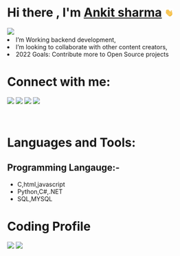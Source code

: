 <h1> Hi there , I'm <a href="www.linkedin.com/in/ankit-sharma-06427b1a1">Ankit sharma</a> <img src="https://raw.githubusercontent.com/ABSphreak/ABSphreak/master/gifs/Hi.gif" width="4%"></a></h1>
<a href="https://github.com/ankitvip">
            <img src="https://komarev.com/ghpvc/?username=shubh-151">
        </a>

 <li>I’m Working backend development,</li>
 <li>I’m looking to collaborate with other content creators,</li>
 <li>2022 Goals: Contribute more to Open Source projects</li>
  


<h1>Connect with me:</h1>

<a href="https://www.linkedin.com/in/ankit-sharma-06427b1a1/"><img src="https://media.licdn.com/dms/image/C510BAQEzckjsySdXVw/company-logo_100_100/0?e=2159024400&v=beta&t=L0i_bLOuW3liVxqMGWTTLFcfA7g9j8VAWtg88UfR2b8" width="40" /></a>
<a href="https://www.instagram.com/ankit_sharma_4318/"><img src="https://store-images.s-microsoft.com/image/apps.58521.13510798887167234.713cc0e4-e4a7-4f7c-8cde-9c6a53872b1d.539a5fdf-76a3-486f-bb0f-d2dce82923cc?mode=scale&q=90&h=200&w=200&background=%230078D7" width="40" /></a>
<a href=""><img src="https://i.pinimg.com/originals/30/99/af/3099aff4115ee20f43e3cdad04f59c48.png" width="40" /></a>
<a href="https://twitter.com/as71704"><img src="https://www.buckinghamcovers.com/uploads/images/twitter_PNG34.png" width="40" /></a>

<br>

<h1>Languages and Tools:</h1>
<h2>Programming Langauge:-</h2>
<ul>
            <li>C,html,javascript</li>
            <li>Python,C#,.NET</li>
            <li>SQL,MYSQL</li>
          
</ul>



 <h1>Coding Profile</h1>
 <a href="https://www.hackerrank.com/as71704"><img src="https://info.hackerrank.com/rs/487-WAY-049/images/Podcast-ChannelCover-Final.jpg" width="40" /></a>
 <a href="https://auth.geeksforgeeks.org/edit-profile.php"><img src="https://media.geeksforgeeks.org/wp-content/cdn-uploads/20190710102234/download3.png" width="40"></a>
 



